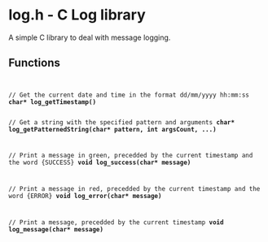 # log.h - C Log library

A simple C library to deal with message logging.

## Functions

<code>
<pre>
// Get the current date and time in the format dd/mm/yyyy hh:mm:ss
<b>char* log_getTimestamp()</b>

// Get a string with the specified pattern and arguments
<b>char* log_getPatternedString(char* pattern, int argsCount, ...)</b>

// Print a message in green, precedded by the current timestamp and the word {SUCCESS}
<b>void log_success(char* message)</b>

// Print a message in red, precedded by the current timestamp and the word {ERROR}
<b>void log_error(char* message)</b>

// Print a message, precedded by the current timestamp
<b>void log_message(char* message)</b>
</pre>
</code>
